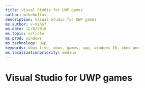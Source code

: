 ```yaml
---
title: Visual Studio for UWP games
author: mikehoffms
description: Visual Studio for UWP games
ms.author: v-mihof
ms.date: 12/6/2018
ms.topic: article
ms.prod: windows
ms.technology: uwp
keywords: xbox live, xbox, games, uwp, windows 10, xbox one
ms.localizationpriority: medium
---
```

# Visual Studio for UWP games
